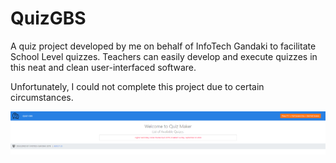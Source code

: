 # QuizGBS
A quiz project developed by me on behalf of InfoTech Gandaki to facilitate School Level quizzes. Teachers can easily develop and execute quizzes in this neat and clean user-interfaced software.

Unfortunately, I could not complete this project due to certain circumstances.

![Home Screen](quiz%20screenshots%2Fhomepage.png)

